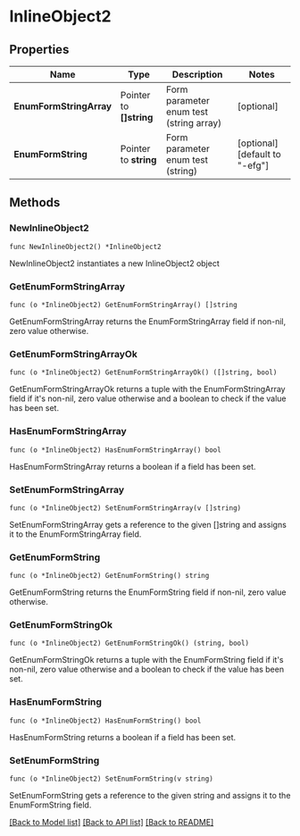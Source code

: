 # InlineObject2

## Properties

Name | Type | Description | Notes
------------ | ------------- | ------------- | -------------
**EnumFormStringArray** | Pointer to **[]string** | Form parameter enum test (string array) | [optional] 
**EnumFormString** | Pointer to **string** | Form parameter enum test (string) | [optional] [default to "-efg"]

## Methods

### NewInlineObject2

`func NewInlineObject2() *InlineObject2`

NewInlineObject2 instantiates a new InlineObject2 object

### GetEnumFormStringArray

`func (o *InlineObject2) GetEnumFormStringArray() []string`

GetEnumFormStringArray returns the EnumFormStringArray field if non-nil, zero value otherwise.

### GetEnumFormStringArrayOk

`func (o *InlineObject2) GetEnumFormStringArrayOk() ([]string, bool)`

GetEnumFormStringArrayOk returns a tuple with the EnumFormStringArray field if it's non-nil, zero value otherwise
and a boolean to check if the value has been set.

### HasEnumFormStringArray

`func (o *InlineObject2) HasEnumFormStringArray() bool`

HasEnumFormStringArray returns a boolean if a field has been set.

### SetEnumFormStringArray

`func (o *InlineObject2) SetEnumFormStringArray(v []string)`

SetEnumFormStringArray gets a reference to the given []string and assigns it to the EnumFormStringArray field.

### GetEnumFormString

`func (o *InlineObject2) GetEnumFormString() string`

GetEnumFormString returns the EnumFormString field if non-nil, zero value otherwise.

### GetEnumFormStringOk

`func (o *InlineObject2) GetEnumFormStringOk() (string, bool)`

GetEnumFormStringOk returns a tuple with the EnumFormString field if it's non-nil, zero value otherwise
and a boolean to check if the value has been set.

### HasEnumFormString

`func (o *InlineObject2) HasEnumFormString() bool`

HasEnumFormString returns a boolean if a field has been set.

### SetEnumFormString

`func (o *InlineObject2) SetEnumFormString(v string)`

SetEnumFormString gets a reference to the given string and assigns it to the EnumFormString field.


[[Back to Model list]](../README.md#documentation-for-models) [[Back to API list]](../README.md#documentation-for-api-endpoints) [[Back to README]](../README.md)


